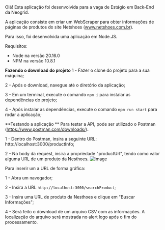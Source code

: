 Olá! Esta aplicação foi desenvolvida para a vaga de Estágio em Back-End da Neogrid.

A aplicação consiste em criar um WebScraper para obter informações de páginas de produtos do site Netshoes (www.netshoes.com.br).

Para isso, foi desenvolvida uma aplicação em Node.JS.

Requisitos:

 - Node na versão 20.16.0
 - NPM na versão 10.8.1

**Fazendo o download do projeto**
1 - Fazer o clone do projeto para a sua máquina;

2 - Após o download, navegue até o diretório da aplicação;

3 - Em um terminal, execute o comando `npm i` para instalar as dependências do projeto;

4 - Após instalar as dependências, execute o comando `npm run start` para rodar a aplicação;

**Testando a aplicação
**
Para testar a API, pode ser utilizado o Postman (https://www.postman.com/downloads/).

1 - Dentro do Postman, insira a seguinte URL: http://localhost:3000/productInfo;

2 - No body da request, insira a propriedade "productUrl", tendo como valor alguma URL de um produto da Nesthoes.
![image](https://github.com/user-attachments/assets/6374d405-90c0-43f4-ba90-dc2a54a75ae0)

Para inserir um a URL de forma gráfica:

1 - Abra um navegador;

2 - Insira a URL `http://localhost:3000/searchProduct`;

3 - Insira uma URL de produto da Nesthoes e clique em "Buscar Informações";

4 - Será feito o download de um arquivo CSV com as informações. A localização do arquivo será mostrada no alert logo após o fim do processamento.


